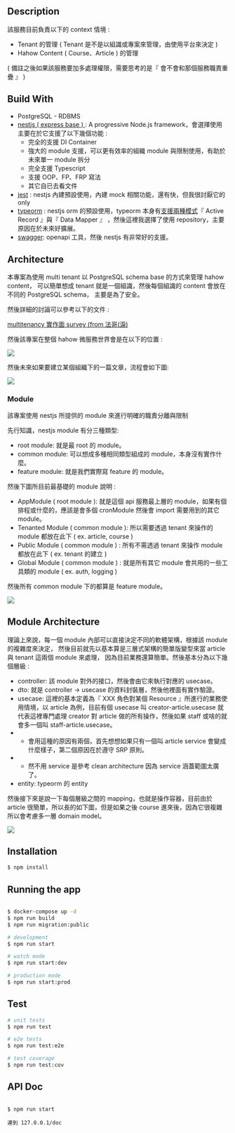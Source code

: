 
## Description 

該服務目前負責以下的 context 情境 : 

* Tenant 的管理 ( Tenant 是不是以組識或專案來管理，由使用平台來決定 )
* Hahow Content ( Course、Article ) 的管理 

( 備註之後如果該服務要加多處理權限，需要思考的是『 會不會和那個服務職責重疊 』 )

## Build With

* PostgreSQL - RDBMS
* [nestjs ( express base ) ](https://docs.nestjs.com/) : A progressive Node.js framework，會選擇使用主要在於它支援了以下幾個功能 : 
    * 完全的支援 DI Container
    * 強大的 module 支援，可以更有效率的組織 module 與限制使用，有助於未來單一 module 拆分
    * 完全支援 Typescript
    * 支援 OOP、FP、FRP 寫法
    * 其它自已去看文件 
* [jest](https://jestjs.io/) : nestjs 內建預設使用，內建 mock 相關功能，還有快，但我很討厭它的 only
* [typeorm](https://typeorm.io/) : nestjs orm 的預設使用，typeorm 本身有[支援兩種模式](https://typeorm.io/active-record-data-mapper)『 Active Record 』與『 Data Mapper 』 ，然後這裡我選擇了使用 repository，主要原因在於未來好擴展。
* [swagger](https://docs.nestjs.com/openapi/introduction): openapi 工具，然後 nestjs 有非常好的支援。

## Architecture

本專案為使用 multi tenant 以 PostgreSQL schema base 的方式來管理 hahow content，
可以簡單想成 tenant 就是一個組識，然後每個組識的 content 會放在不同的 PostgreSQL schema，
主要是為了安全。 

然後詳細的討論可以參考以下的文件 : 

[multitenancy 實作面 survey (from 法哥(淚) ](https://www.notion.so/hahow/multitenancy-survey-acce4da55e9741beb150414b92df6609)


然後該專案在整個 hahow 微服務世界會是在以下的位置 : 

![](./img/hahow-micro.png)

然後未來如果要建立某個組織下的一篇文章，流程會如下圖:

![](./img//tenant.png)

### Module

該專案使用 nestjs 所提供的 module 來進行明確的職責分離與限制

先行知識，nestjs module 有分三種類型: 

* root module: 就是最 root 的 module。
* common module: 可以想成多種相同類型組成的 module，本身沒有實作什麼。
* feature module: 就是我們實際寫 feature 的 module。

然後下圖所目前最基礎的 module 說明 : 

* AppModule ( root module ): 就是這個 api 服務最上層的 module，如果有個排程或什麼的，應該是會多個 cronModule 然後會 import 需要用到的其它 module。
* Tenanted Module ( common module ): 所以需要透過 tenant 來操作的 module 都放在此下 ( ex. article, course )
* Public Module ( common module ) : 所有不需透過 tenant 來操作 module 都放在此下 ( ex. tenant 的建立 )
* Global Module ( common module ) : 就是所有其它 module 會共用的一些工具類的 module ( ex. auth, logging )

然後所有 common module 下的都算是 feature module。

![](./img/modules.png)

## Module Architecture 

理論上來說，每一個 module 內部可以直接決定不同的軟體架構，根據該 module 的複雜度來決定，
然後目前就先以基本算是三層式架構的簡單版變型來當 article 與 tenant 這兩個 module 來處理，
因為目前業務還算簡單。然後基本分為以下幾個層級 : 

* controller: 該 module 對外的接口，然後會由它來執行對應的 usecase。
* dto: 就是 controller -> usecase 的資料封裝層，然後他裡面有實作驗證。
* usecase: 這裡的基本定義為『 XXX 角色對某個 Resource 』所進行的業務使用情境，以 article 為例，目前有個 usecase 叫 creator-article.usecase 就代表這裡專門處理 creator 對 article 做的所有操作，然後如果 staff 或啥的就會多一個叫 staff-article.usecase。
* * 會用這種的原因有兩個，首先想想如果只有一個叫 article service 會變成什麼樣子，第二個原因在於遵守 SRP 原則。
* * 然不用 service 是參考 clean architecture 因為 service 涵蓋範圍太廣了。
* entity: typeorm 的 entity

然後接下來是說一下每個層級之間的 mapping，也就是操作容器，目前由於 article 很簡單，所以長的如下圖，但是如果之後
course 進來後，因為它很複雜所以會考慮多一層 domain model。

![](./img/two-waying-mapping.png)




## Installation

```bash
$ npm install
```

## Running the app

```bash

$ docker-compose up -d
$ npm run build
$ npm run migration:public

# development
$ npm run start

# watch mode
$ npm run start:dev

# production mode
$ npm run start:prod
```

## Test

```bash
# unit tests
$ npm run test

# e2e tests
$ npm run test:e2e

# test coverage
$ npm run test:cov
```

## API Doc

```basj

$ npm run start

連到 127.0.0.1/doc
```
